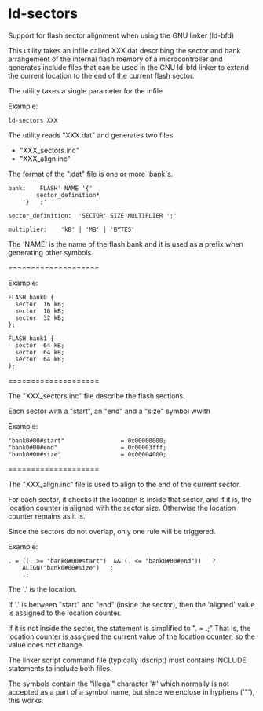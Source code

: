# ld-sectors
Support for flash sector alignment when using the GNU linker (ld-bfd)

This utility takes an infile called XXX.dat describing the sector
and bank arrangement of the internal flash memory of a microcontroller
and generates include files that can be used in the GNU ld-bfd linker
to extend the current location to the end of the current flash sector.

The utility takes a single parameter for the infile

Example:

	ld-sectors XXX

The utility reads "XXX.dat" and generates two files.

* "XXX_sectors.inc"
* "XXX_align.inc"

The format of the ".dat" file is one or more 'bank's.

	bank:   'FLASH' NAME '{'
			sector_definition*
		'}' ';'
	
	sector_definition:  'SECTOR' SIZE MULTIPLIER ';'
	
	multiplier:    'kB' | 'MB' | 'BYTES'

The 'NAME' is the name of the flash bank and it is used as a prefix
when generating other symbols.

====================

Example:

	FLASH bank0 {
	  sector  16 kB;
	  sector  16 kB;
	  sector  32 kB;
	};
	
	FLASH bank1 {
	  sector  64 kB;
	  sector  64 kB;
	  sector  64 kB;
	};

====================

The "XXX_sectors.inc" file describe the flash sections.

Each sector with a "start", an "end" and a "size" symbol wwith 

Example:

	"bank0#00#start"                = 0x00000000;
	"bank0#00#end"                  = 0x00003fff;
	"bank0#00#size"                 = 0x00004000;

====================

The "XXX_align.inc" file is used to align
to the end of the current sector.

For each sector, it checks if the location is inside that sector,
and if it is, the location counter is aligned with the sector size.
Otherwise the location counter remains as it is.

Since the sectors do not overlap, only one rule will be triggered.

Example:

	. = ((. >= "bank0#00#start")  && (. <= "bank0#00#end"))   ?
		ALIGN("bank0#00#size")   :
		.;

The '.'	is the location.

If '.' is between "start" and "end" (inside the sector), then
the 'aligned' value is assigned to the location counter.

If it is not inside the sector, the statement is simplified to ". = .;"
That is, the location counter is assigned the current value of the
location counter, so the value does not change.

The linker script command file (typically ldscript) must
contains INCLUDE statements to include both files.

The symbols contain the "illegal" character '#' which normally
is not accepted as a part of a symbol name, but since we
enclose in hyphens ('"'), this works.
